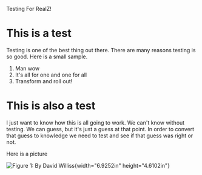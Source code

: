 Testing For RealZ!

This is a test
==============

Testing is one of the best thing out there. There are many reasons
testing is so good. Here is a small sample.

1.  Man wow
2.  It's all for one and one for all
3.  Transform and roll out!

This is also a test
===================

I just want to know how this is all going to work. We can't know without
testing. We can guess, but it's just a guess at that point. In order to
convert that guess to knowledge we need to test and see if that guess
was right or not.

Here is a picture

![Figure 1: By David
Williss](Pictures/100000000000031F0000021473006C80A29BED98.jpg){width="6.9252in"
height="4.6102in"}
